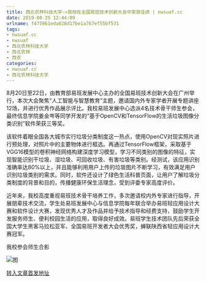 ```yaml
---
title: 西北农林科技大学->我校在全国易班技术创新大会中荣获佳绩 | nwsuaf.cc
date: 2019-08-25 12:44:09
urlname: f475961eda028d17be1a767ef55bf531
tags: 
- nwsuaf.cc
- nwsuaf
- 西北农林科技大学
- 西北农林
- 西农
categories:
- nwsuaf.cc
- 西北农林科技大学
---
```



8月20日至22日，由教育部易班发展中心主办的全国易班技术创新大会在广州举行，本次大会聚焦“人工智能与智慧教育”主题，邀请国内外专家学者开展专题讲座12场，并进行优秀作品展示评比。我校易班发展中心选派4名技术骨干师生参会，最终信息学院姜金岑等同学开发的“基于OpenCV和TensorFlow的生活垃圾图像分类识别”软件荣获三等奖。

该软件着眼全国各大城市实行垃圾分类制度这一热点，使用OpenCV对现实照片进行预处理，对照片中的主要物体进行框选。再通过TensorFlow框架，采取基于VGG16模型的卷积神经网络构建深度学习模型，学习不同类别的图像的特征，实现智能识别干垃圾、湿垃圾、可回收垃圾、有害垃圾等类别。经测试，该应用识别准确率达80%以上，并且能够利用用户上传的垃圾图片不断学习，有效满足用户识别垃圾类别的需求。同时，软件还设计了绿色生活科普页面，让用户了解垃圾分类制度的背景和目的，传播健康环保生活理念，受到评委专家高度评价。

近年来，我校高度重视易班技术骨干培养工作，多次邀请校内外专家进行指导，开展朋辈技术交流，学生处易班发展中心与信息学院每年联合举办易班轻应用设计大赛和软件设计大赛，发现优秀人才及作品并给予技术指导和经费支持，鼓励学生开发服务师生、便利校园生活的应用，取得良好成效。易班学生技术团队先后荣获全国大学生黑客马拉松亚军、全国易班开发者大会优秀奖，蝉联陕西省轻应用设计大赛冠军。

我校参会师生合影



![图](https://news.nwsuaf.edu.cn/images/content/2019-08/20190825085358956569.jpg)

[转入文章首发地址](https://news.nwsuaf.edu.cn/xnxw/91423.htm)